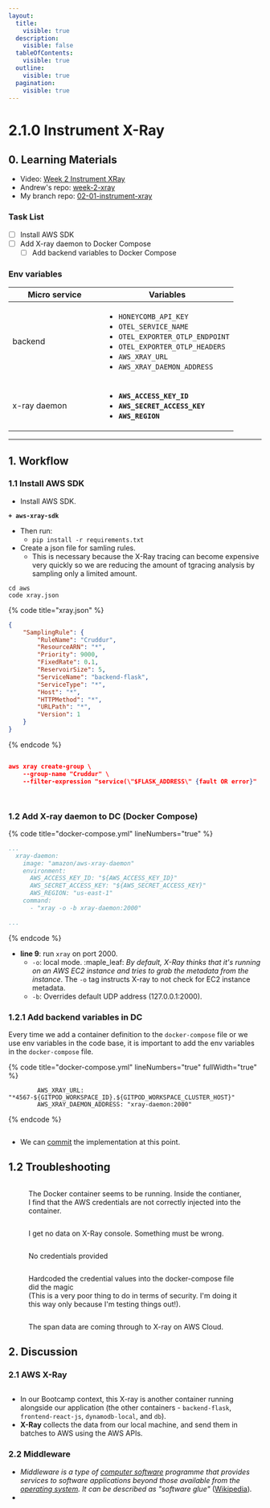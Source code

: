 ```yaml
---
layout:
  title:
    visible: true
  description:
    visible: false
  tableOfContents:
    visible: true
  outline:
    visible: true
  pagination:
    visible: true
---
```


# 2.1.0 Instrument X-Ray

## 0. **Learning Materials**

* Video: [Week 2 Instrument XRay](https://www.youtube.com/watch?v=n2DTsuBrD\_A\&list=PLBfufR7vyJJ7k25byhRXJldB5AiwgNnWv\&index=30\&ab\_channel=ExamPro)
* Andrew's repo: [week-2-xray](https://github.com/omenking/aws-bootcamp-cruddur-2023/tree/week-2-xray)
* My branch repo: [02-01-instrument-xray](https://github.com/mariachiinajar/aws-bootcamp-cruddur-2023-again/tree/02-01-instrument-xray)

### Task List

* [ ] Install AWS SDK
* [ ] Add X-ray daemon to Docker Compose
  * [ ] Add backend variables to Docker Compose

### Env variables

<table><thead><tr><th width="168">Micro service</th><th>Variables</th></tr></thead><tbody><tr><td>backend</td><td><ul><li><code>HONEYCOMB_API_KEY</code></li><li><code>OTEL_SERVICE_NAME</code></li><li><code>OTEL_EXPORTER_OTLP_ENDPOINT</code></li><li><code>OTEL_EXPORTER_OTLP_HEADERS</code></li><li><code>AWS_XRAY_URL</code></li><li><code>AWS_XRAY_DAEMON_ADDRESS</code></li></ul></td></tr><tr><td>x-ray daemon</td><td><ul><li><strong><code>AWS_ACCESS_KEY_ID</code></strong></li><li><strong><code>AWS_SECRET_ACCESS_KEY</code></strong></li><li><strong><code>AWS_REGION</code></strong></li></ul></td></tr></tbody></table>

***

## 1. Workflow

### 1.1 Install AWS SDK

* Install AWS SDK.

<pre class="language-diff" data-title="requirements.txt"><code class="lang-diff"><strong>+ aws-xray-sdk
</strong></code></pre>

* Then run:
  * `pip install -r requirements.txt`
* Create a json file for samling rules.
  * This is necessary because the X-Ray tracing can become expensive very quickly so we are reducing the amount of tgracing analysis by sampling only a limited amount.

```
cd aws
code xray.json
```



{% code title="xray.json" %}
```json
{
    "SamplingRule": {
        "RuleName": "Cruddur",
        "ResourceARN": "*",
        "Priority": 9000,
        "FixedRate": 0.1,
        "ReservoirSize": 5,
        "ServiceName": "backend-flask",
        "ServiceType": "*", 
        "Host": "*",
        "HTTPMethod": "*",
        "URLPath": "*",
        "Version": 1
    }
}
```
{% endcode %}

<figure><img src="../../.gitbook/assets/image (24).png" alt=""><figcaption></figcaption></figure>







```json
aws xray create-group \
    --group-name "Cruddur" \ 
    --filter-expression "service(\"$FLASK_ADDRESS\" {fault OR error}"
```

<div data-full-width="true">

<figure><img src="../../.gitbook/assets/image (22).png" alt=""><figcaption></figcaption></figure>

</div>

<div data-full-width="true">

<figure><img src="../../.gitbook/assets/image (23).png" alt=""><figcaption></figcaption></figure>

</div>



### 1.2 Add X-ray daemon to DC (Docker Compose)

{% code title="docker-compose.yml" lineNumbers="true" %}
```yaml
...
  xray-daemon:
    image: "amazon/aws-xray-daemon"
    environment:
      AWS_ACCESS_KEY_ID: "${AWS_ACCESS_KEY_ID}"
      AWS_SECRET_ACCESS_KEY: "${AWS_SECRET_ACCESS_KEY}"
      AWS_REGION: "us-east-1"
    command:
      - "xray -o -b xray-daemon:2000"

...
```
{% endcode %}

* **line 9**: run `xray` on port 2000.&#x20;
  * `-o`: local mode. :maple\_leaf: _By default, X-Ray thinks that it's running on an AWS EC2 instance and tries to grab the metadata from the instance_. The `-o` tag instructs X-ray to not check for EC2 instance metadata.
  * `-b`: Overrides default UDP address (127.0.0.1:2000).

### 1.2.1 Add backend variables in DC

Every time we add a container definition to the `docker-compose` file or we use env variables in the code base, it is important to add the env variables in the `docker-compose` file.

{% code title="docker-compose.yml" lineNumbers="true" fullWidth="true" %}
```
        AWS_XRAY_URL: "*4567-${GITPOD_WORKSPACE_ID}.${GITPOD_WORKSPACE_CLUSTER_HOST}"
        AWS_XRAY_DAEMON_ADDRESS: "xray-daemon:2000"
```
{% endcode %}

<div data-full-width="true">

<figure><img src="../../.gitbook/assets/image (27).png" alt=""><figcaption></figcaption></figure>

</div>

* We can [commit](https://github.com/omenking/aws-bootcamp-cruddur-2023/commit/1b98ea63c3238ab5a0016b99174028e305edc01c) the implementation at this point.&#x20;

## 1.2 Troubleshooting



<div data-full-width="true">

<figure><img src="../../.gitbook/assets/image (10) (1).png" alt=""><figcaption><p>The Docker container seems to be running. Inside the contianer, I find that the AWS credentials are not correctly injected into the container. </p></figcaption></figure>

</div>

<div data-full-width="true">

<figure><img src="../../.gitbook/assets/image (11) (1).png" alt=""><figcaption><p>I get no data on X-Ray console. Something must be wrong. </p></figcaption></figure>

</div>

<figure><img src="../../.gitbook/assets/image (12) (1).png" alt=""><figcaption><p>No credentials provided</p></figcaption></figure>

<div data-full-width="true">

<figure><img src="../../.gitbook/assets/image (13) (1).png" alt=""><figcaption><p>Hardcoded the credential values into the docker-compose file did the magic <br>(This is a very poor thing to do in terms of security. I'm doing it this way only because I'm testing things out!).</p></figcaption></figure>

</div>

<figure><img src="../../.gitbook/assets/image (14) (1).png" alt=""><figcaption><p>The span data are coming through to X-ray on AWS Cloud.</p></figcaption></figure>







##

## 2. Discussion&#x20;

### 2.1 AWS X-Ray

<figure><img src="../../.gitbook/assets/image (39).png" alt=""><figcaption></figcaption></figure>

* In our Bootcamp context, this X-ray is another container running alongside our application (the other containers - `backend-flask`, `frontend-react-js`, `dynamodb-local`, and `db`).
* **X-Ray** collects the data from our local machine, and send them in batches to AWS using the AWS APIs.&#x20;

### 2.2 Middleware

* _Middleware is a type of_ [_computer software_](https://en.wikipedia.org/wiki/Computer\_software) _programme that provides services to software applications beyond those available from the_ [_operating system_](https://en.wikipedia.org/wiki/Operating\_system)_. It can be described as "software glue"_ ([Wikipedia](https://en.wikipedia.org/wiki/Middleware))_._
*

